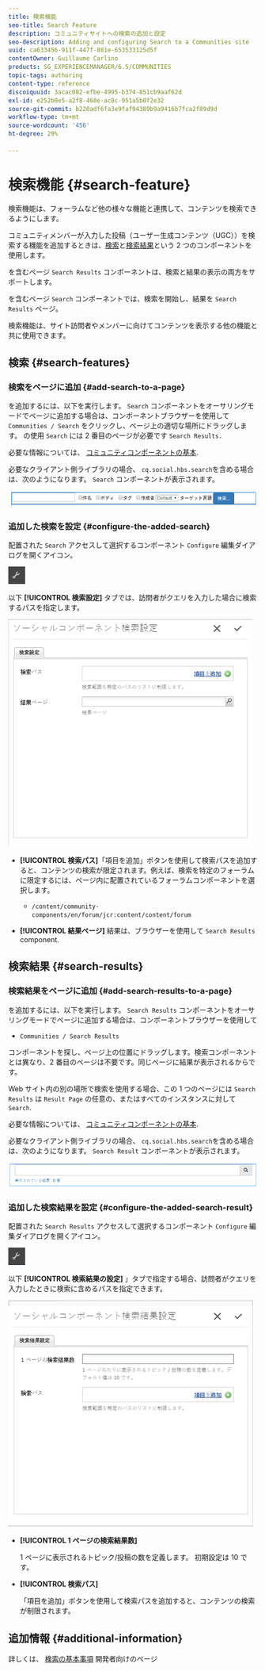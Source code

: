 ```yaml
---
title: 検索機能
seo-title: Search Feature
description: コミュニティサイトへの検索の追加と設定
seo-description: Adding and configuring Search to a Communities site
uuid: ca633456-911f-447f-881e-653533125d5f
contentOwner: Guillaume Carlino
products: SG_EXPERIENCEMANAGER/6.5/COMMUNITIES
topic-tags: authoring
content-type: reference
discoiquuid: 3acac082-efbe-4995-b374-851cb9aaf62d
exl-id: e252b0e5-a2f8-468e-ac8c-951a5b0f2e32
source-git-commit: b220adf6fa3e9faf94389b9a9416b7fca2f89d9d
workflow-type: tm+mt
source-wordcount: '456'
ht-degree: 29%

---
```


# 検索機能 {#search-feature}

検索機能は、フォーラムなど他の様々な機能と連携して、コンテンツを検索できるようにします。

コミュニティメンバーが入力した投稿（ユーザー生成コンテンツ（UGC））を検索する機能を追加するときは、[検索](#search)と[検索結果](#search-results)という 2 つのコンポーネントを使用します。

を含むページ `Search Results` コンポーネントは、検索と結果の表示の両方をサポートします。

を含むページ `Search` コンポーネントでは、検索を開始し、結果を `Search Results` ページ。

検索機能は、サイト訪問者やメンバーに向けてコンテンツを表示する他の機能と共に使用できます。

## 検索 {#search-features}

### 検索をページに追加 {#add-search-to-a-page}

を追加するには、以下を実行します。 `Search` コンポーネントをオーサリングモードでページに追加する場合は、コンポーネントブラウザーを使用して `Communities / Search` をクリックし、ページ上の適切な場所にドラッグします。 の使用 `Search` には 2 番目のページが必要です `Search Results.`

必要な情報については、 [コミュニティコンポーネントの基本](basics.md).

必要なクライアント側ライブラリの場合、 `cq.social.hbs.search`を含める場合は、次のようになります。 `Search` コンポーネントが表示されます。

![add-search](assets/add-search.png)

### 追加した検索を設定 {#configure-the-added-search}

配置された `Search` アクセスして選択するコンポーネント `Configure` 編集ダイアログを開くアイコン。

![confgure](assets/configure-new.png)

以下 **[!UICONTROL 検索設定]** タブでは、訪問者がクエリを入力した場合に検索するパスを指定します。

![search-settings](assets/search-settings.png)

* **[!UICONTROL 検索パス]**「項目を追加」ボタンを使用して検索パスを追加すると、コンテンツの検索が限定されます。例えば、検索を特定のフォーラムに限定するには、ページ内に配置されているフォーラムコンポーネントを選択します。

   * `/content/community-components/en/forum/jcr:content/content/forum`

* **[!UICONTROL 結果ページ]**
結果は、ブラウザーを使用して 
`Search Results` component.

## 検索結果 {#search-results}

### 検索結果をページに追加 {#add-search-results-to-a-page}

を追加するには、以下を実行します。 `Search Results` コンポーネントをオーサリングモードでページに追加する場合は、コンポーネントブラウザーを使用して

* `Communities / Search Results`

コンポーネントを探し、ページ上の位置にドラッグします。検索コンポーネントとは異なり、2 番目のページは不要です。同じページに結果が表示されるからです。

Web サイト内の別の場所で検索を使用する場合、この 1 つのページには `Search Results` は `Result Page` の任意の、またはすべてのインスタンスに対して `Search`.

必要な情報については、 [コミュニティコンポーネントの基本](basics.md).

必要なクライアント側ライブラリの場合、 `cq.social.hbs.search`を含める場合は、次のようになります。 `Search Result` コンポーネントが表示されます。

![search-result](assets/search-result1.png)

### 追加した検索結果を設定 {#configure-the-added-search-result}

配置された `Search Results` アクセスして選択するコンポーネント `Configure` 編集ダイアログを開くアイコン。

![設定](assets/configure-new.png)

以下 **[!UICONTROL 検索結果の設定]** 」タブで指定する場合、訪問者がクエリを入力したときに検索に含めるパスを指定できます。

![search-result-settings](assets/search-result-settings.png)

* **[!UICONTROL 1 ページの検索結果数]**

   1 ページに表示されるトピック/投稿の数を定義します。 初期設定は 10 です。

* **[!UICONTROL 検索パス]**

   「項目を追加」ボタンを使用して検索パスを追加すると、コンテンツの検索が制限されます。

## 追加情報 {#additional-information}

詳しくは、 [検索の基本事項](search-implementation.md) 開発者向けのページ
